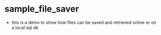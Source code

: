# sample_file_saver
- this is a demo to show how files can be saved and retrieved online or on a local sql db
